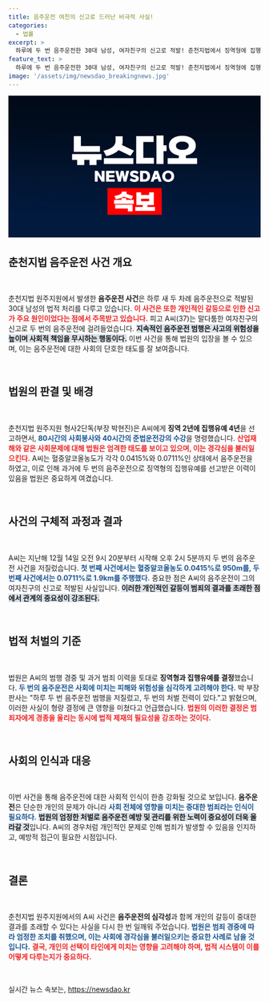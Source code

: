 ```yaml
---
title: 음주운전 여친의 신고로 드러난 비극적 사실!
categories:
  - 법률
excerpt: >
  하루에 두 번 음주운전한 30대 남성, 여자친구의 신고로 적발! 춘천지법에서 징역형에 집행유예 판결을 받은 그의 충격적인 사연을 확인해보세요.
feature_text: >
  하루에 두 번 음주운전한 30대 남성, 여자친구의 신고로 적발! 춘천지법에서 징역형에 집행유예 판결을 받은 그의 충격적인 사연을 확인해보세요.
image: '/assets/img/newsdao_breakingnews.jpg'
---
```


<p><img src="/assets/img/newsdao_breakingnews.jpg" alt="firstkoreanews 속보" /></p>

<h2 data-ke-size="size26">춘천지법 음주운전 사건 개요</h2>

<p data-ke-size="size16">&nbsp;</p>

<p>춘천지법 원주지원에서 발생한 <b>음주운전 사건</b>은 하루 새 두 차례 음주운전으로 적발된 30대 남성의 법적 처리를 다루고 있습니다. <b><span style="color: #ee2323;">이 사건은 또한 개인적인 갈등으로 인한 신고가 주요 원인이었다는 점에서 주목받고 있습니다.</span></b> 피고 A씨(37)는 말다툼한 여자친구의 신고로 두 번의 음주운전에 걸려들었습니다. <b><span style="background-color: #21538527;">지속적인 음주운전 범행은 사고의 위험성을 높이며 사회적 책임을 무시하는 행동이다.</span></b> 이번 사건을 통해 법원의 입장을 볼 수 있으며, 이는 음주운전에 대한 사회의 단호한 태도를 잘 보여줍니다.</p>

<p data-ke-size="size16">&nbsp;</p>

<h2 data-ke-size="size26">법원의 판결 및 배경</h2>

<p data-ke-size="size16">&nbsp;</p>

<p>춘천지법 원주지원 형사2단독(부장 박현진)은 A씨에게 <b>징역 2년에 집행유예 4년</b>을 선고하면서, <b><span style="color: #1a5490;">80시간의 사회봉사와 40시간의 준법운전강의 수강</span></b>을 명령했습니다. <b><span style="color: #ee2323;">산업재해와 같은 사회문제에 대해 법원은 엄격한 태도를 보이고 있으며, 이는 경각심을 불러일으킨다.</span></b> A씨는 혈중알코올농도가 각각 0.0415%와 0.0711%인 상태에서 음주운전을 하였고, 이로 인해 과거에 두 번의 음주운전으로 징역형의 집행유예를 선고받은 이력이 있음을 법원은 중요하게 여겼습니다. </p>

<p data-ke-size="size16">&nbsp;</p>

<h2 data-ke-size="size26">사건의 구체적 과정과 결과</h2>

<p data-ke-size="size16">&nbsp;</p>

<p>A씨는 지난해 12월 14일 오전 9시 20분부터 시작해 오후 2시 5분까지 두 번의 음주운전 사건을 저질렀습니다. <b><span style="color: #1a5490;">첫 번째 사건에서는 혈중알코올농도 0.0415%로 950m를, 두 번째 사건에서는 0.0711%로 1.9km를 주행했다.</span></b> 중요한 점은 A씨의 음주운전이 그의 여자친구의 신고로 적발된 사실입니다. <b><span style="background-color: #21538527;">이러한 개인적인 갈등이 범죄의 결과를 초래한 점에서 관계의 중요성이 강조된다.</span></b></p>

<p data-ke-size="size16">&nbsp;</p>

<h2 data-ke-size="size26">법적 처벌의 기준</h2>

<p data-ke-size="size16">&nbsp;</p>

<p>법원은 A씨의 범행 경중 및 과거 범죄 이력을 토대로 <b>징역형과 집행유예를 결정</b>했습니다. <b><span style="color: #1a5490;">두 번의 음주운전은 사회에 미치는 피해와 위험성을 심각하게 고려해야 한다.</span></b> 박 부장판사는 "하루 두 번 음주운전 범행을 저질렀고, 두 번의 처벌 전력이 있다."고 밝혔으며, 이러한 사실이 형량 결정에 큰 영향을 미쳤다고 언급했습니다. <b><span style="color: #ee2323;">법원의 이러한 결정은 범죄자에게 경종을 울리는 동시에 법적 제재의 필요성을 강조하는 것이다.</span></b></p>

<p data-ke-size="size16">&nbsp;</p>

<h2 data-ke-size="size26">사회의 인식과 대응</h2>

<p data-ke-size="size16">&nbsp;</p>

<p>이번 사건을 통해 음주운전에 대한 사회적 인식이 한층 강화될 것으로 보입니다. <b>음주운전</b>은 단순한 개인의 문제가 아니라 <b><span style="color: #1a5490;">사회 전체에 영향을 미치는 중대한 범죄라는 인식이 필요하다.</span></b> <b><span style="background-color: #21538527;">법원의 엄정한 처벌로 음주운전 예방 및 관리를 위한 노력이 중요성이 더욱 올라갈 것</span></b>입니다. A씨의 경우처럼 개인적인 문제로 인해 범죄가 발생할 수 있음을 인지하고, 예방적 접근이 필요한 시점입니다.</p>

<p data-ke-size="size16">&nbsp;</p>

<h2 data-ke-size="size26">결론</h2>

<p data-ke-size="size16">&nbsp;</p>

<p>춘천지법 원주지원에서의 A씨 사건은 <b>음주운전의 심각성</b>과 함께 개인의 갈등이 중대한 결과를 초래할 수 있다는 사실을 다시 한 번 일깨워 주었습니다. <b><span style="color: #1a5490;">법원은 범죄 경중에 따라 엄정한 조치를 취했으며, 이는 사회에 경각심을 불러일으키는 중요한 사례로 남을 것입니다.</span></b> <b><span style="color: #ee2323;">결국, 개인의 선택이 타인에게 미치는 영향을 고려해야 하며, 법적 시스템이 이를 어떻게 다루는지가 중요하다.</span></b></p>

<p data-ke-size="size16">&nbsp;</p>
실시간 뉴스 속보는, <a href="https://newsdao.kr" rel="dofollow">https://newsdao.kr</a>


